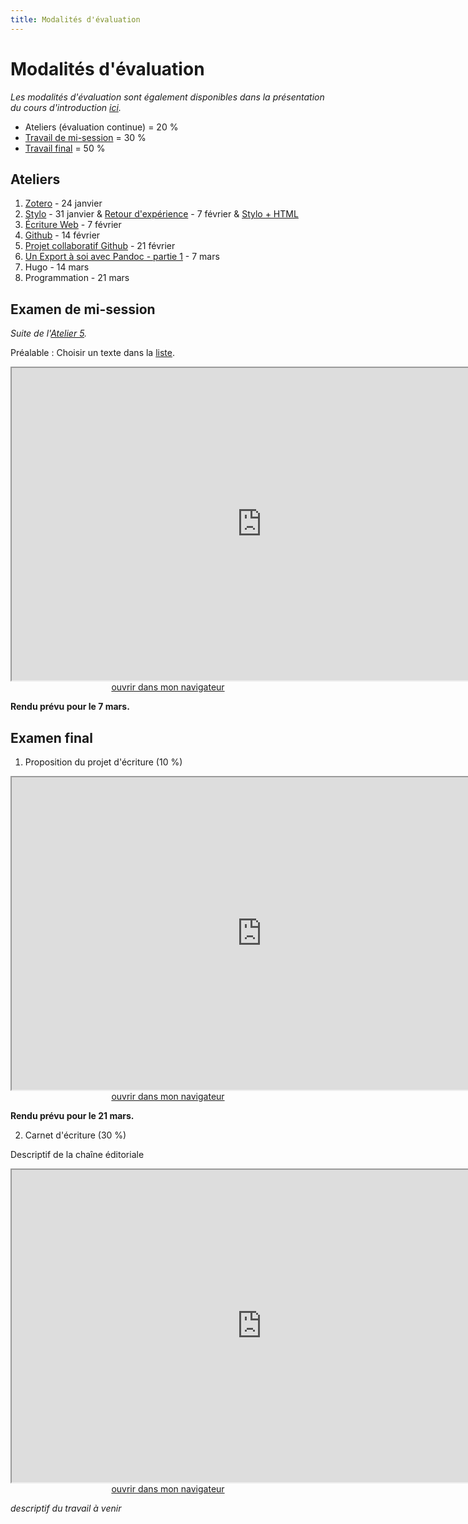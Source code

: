 ```yaml
--- 
title: Modalités d'évaluation
---
```


# Modalités d'évaluation

*Les modalités d'évaluation sont également disponibles dans la présentation du cours d'introduction [ici]().*

- Ateliers (évaluation continue) = 20 %
- [Travail de mi-session](https://mmellet.github.io/fra3825_2023/modalites/#examen-de-mi-session) = 30 %
- [Travail final](https://mmellet.github.io/fra3825_2023/modalites/#examen-final) = 50 %

## Ateliers 

1. [Zotero](https://mmellet.github.io/FRA3825_2023/seances/seance3/#atelier-1--zotero) - 24 janvier
2. [Stylo](https://mmellet.github.io/FRA3825_2023/seances/seance4/#atelier-2--stylo) - 31 janvier & [Retour d'expérience](https://mmellet.github.io/FRA3825_2023/seances/seance5/#retour-sur-latelier-stylo) - 7 février & [Stylo + HTML](https://mmellet.github.io/FRA3825_2023/seances/seance6/#stylo--html)
3. [Écriture Web](https://mmellet.github.io/FRA3825_2023/seances/seance5/#atelier-3--html--css) - 7 février
4. [Github](https://mmellet.github.io/FRA3825_2023/seances/seance6/#atelier-4--git) - 14 février
5. [Projet collaboratif Github](https://mmellet.github.io/FRA3825_2023/seances/seance7/#atelier-5--la-fabrique-de-poe) - 21 février
6. [Un Export à soi avec Pandoc - partie 1](https://mmellet.github.io/FRA3825_2023/seances/seance6/#atelier-6--pandoc) - 7 mars
7. Hugo - 14 mars
8. Programmation - 21 mars


## Examen de mi-session 
*Suite de l'[Atelier 5](https://mmellet.github.io/FRA3825_2023/seances/seance7/#atelier-5--la-fabrique-de-poe).*

Préalable : Choisir un texte dans la [liste](https://demo.hedgedoc.org/LlC4ncAKQy6iEvW0aYy_TA#).

<iframe src="https://mmellet.github.io/FRA3825_2023/slides/Examen-mi.html" title="description"  height="500" width="800" allowfullscreen="allowfullscreen"></iframe>


<div style="text-align:center">
<a href="https://mmellet.github.io/FRA3825_2023/slides/Examen-mi.html" target="_blank">ouvrir dans mon navigateur</a>
</div>

**Rendu prévu pour le 7 mars.**

## Examen final 

1. Proposition du projet d'écriture (10 %) 


<iframe src="https://mmellet.github.io/FRA3825_2023/slides/Carnet-declaration.html" title="description"  height="500" width="800" allowfullscreen="allowfullscreen"></iframe>


<div style="text-align:center">
<a href="https://mmellet.github.io/FRA3825_2023/slides/Carnet-declaration.html" target="_blank">ouvrir dans mon navigateur</a>
</div>

**Rendu prévu pour le 21 mars.** 

2. Carnet d'écriture (30 %)

Descriptif de la chaîne éditoriale 

<iframe src="https://mmellet.github.io/FRA3825_2023/slides/Carnet-chaine.html" title="description"  height="500" width="800" allowfullscreen="allowfullscreen"></iframe>

<div style="text-align:center">
<a href="https://mmellet.github.io/FRA3825_2023/slides/Carnet-chaine.html" target="_blank">ouvrir dans mon navigateur</a>
</div>


*descriptif du travail à venir*
